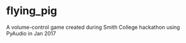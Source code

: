 # flying_pig
A volume-control game created during Smith College hackathon using PyAudio in Jan 2017
